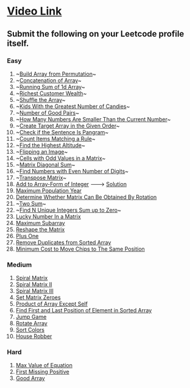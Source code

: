 # [Video Link](https://youtu.be/n60Dn0UsbEk)

## Submit the following on your Leetcode profile itself.

### Easy
1. ~[Build Array from Permutation](https://leetcode.com/problems/build-array-from-permutation/)~
2. ~[Concatenation of Array](https://leetcode.com/problems/concatenation-of-array/)~
3. ~[Running Sum of 1d Array](https://leetcode.com/problems/running-sum-of-1d-array/)~
4. ~[Richest Customer Wealth](https://leetcode.com/problems/richest-customer-wealth/)~
5. ~[Shuffle the Array](https://leetcode.com/problems/shuffle-the-array/)~
6. ~[Kids With the Greatest Number of Candies](https://leetcode.com/problems/kids-with-the-greatest-number-of-candies/)~
7. ~[Number of Good Pairs](https://leetcode.com/problems/number-of-good-pairs/)~
8. ~[How Many Numbers Are Smaller Than the Current Number](https://leetcode.com/problems/how-many-numbers-are-smaller-than-the-current-number/)~
9. ~[Create Target Array in the Given Order](https://leetcode.com/problems/create-target-array-in-the-given-order/)~
10. ~[Check if the Sentence Is Pangram](https://leetcode.com/problems/check-if-the-sentence-is-pangram/)~
11. ~[Count Items Matching a Rule](https://leetcode.com/problems/count-items-matching-a-rule/)~
12. ~[Find the Highest Altitude](https://leetcode.com/problems/find-the-highest-altitude/)~
13. ~[Flipping an Image](https://leetcode.com/problems/flipping-an-image/)~
14. ~[Cells with Odd Values in a Matrix](https://leetcode.com/problems/cells-with-odd-values-in-a-matrix/)~
15. ~[Matrix Diagonal Sum](https://leetcode.com/problems/matrix-diagonal-sum/)~
16. ~[Find Numbers with Even Number of Digits](https://leetcode.com/problems/find-numbers-with-even-number-of-digits/)~
17. ~[Transpose Matrix](https://leetcode.com/problems/transpose-matrix/)~
18. [Add to Array-Form of Integer](https://leetcode.com/problems/add-to-array-form-of-integer/) ---> [Solution](https://www.youtube.com/watch?v=K0NDHD-xaGo)
19. [Maximum Population Year](https://leetcode.com/problems/maximum-population-year/)
20. [Determine Whether Matrix Can Be Obtained By Rotation](https://leetcode.com/problems/determine-whether-matrix-can-be-obtained-by-rotation/)
21. ~[Two Sum](https://leetcode.com/problems/two-sum/)~
22. ~[Find N Unique Integers Sum up to Zero](https://leetcode.com/problems/find-n-unique-integers-sum-up-to-zero/)~
23. [Lucky Number In a Matrix](https://leetcode.com/problems/lucky-numbers-in-a-matrix/)
24. [Maximum Subarray](https://leetcode.com/problems/maximum-subarray/)
25. [Reshape the Matrix](https://leetcode.com/problems/reshape-the-matrix/)
26. [Plus One](https://leetcode.com/problems/plus-one/)
27. [Remove Duplicates from Sorted Array](https://leetcode.com/problems/remove-duplicates-from-sorted-array/)
28. [Minimum Cost to Move Chips to The Same Position](https://leetcode.com/problems/minimum-cost-to-move-chips-to-the-same-position/)

### Medium
1. [Spiral Matrix](https://leetcode.com/problems/spiral-matrix/)
2. [Spiral Matrix II](https://leetcode.com/problems/spiral-matrix-ii/)
3. [Spiral Matrix III](https://leetcode.com/problems/spiral-matrix-iii/)
4. [Set Matrix Zeroes](https://leetcode.com/problems/set-matrix-zeroes/)
5. [Product of Array Except Self](https://leetcode.com/problems/product-of-array-except-self/)
6. [Find First and Last Position of Element in Sorted Array](https://leetcode.com/problems/find-first-and-last-position-of-element-in-sorted-array/)
7. [Jump Game](https://leetcode.com/problems/jump-game/)
8. [Rotate Array](https://leetcode.com/problems/rotate-array/)
9. [Sort Colors](https://leetcode.com/problems/sort-colors/)
10. [House Robber](https://leetcode.com/problems/house-robber/)

### Hard
1. [Max Value of Equation](https://leetcode.com/problems/max-value-of-equation/)
2. [First Missing Positive](https://leetcode.com/problems/first-missing-positive/)
3. [Good Array](https://leetcode.com/problems/check-if-it-is-a-good-array/)
